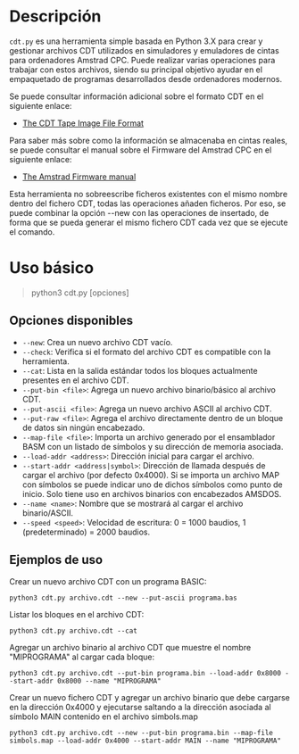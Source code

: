 # Descripción
`cdt.py` es una herramienta simple basada en Python 3.X para crear y gestionar archivos CDT utilizados en simuladores y emuladores de cintas para ordenadores Amstrad CPC. Puede realizar varias operaciones para trabajar con estos archivos, siendo su principal objetivo ayudar en el empaquetado de programas desarrollados desde ordenadores modernos.

Se puede consultar información adicional sobre el formato CDT en el siguiente enlace:
- [The CDT Tape Image File Format](https://www.cpcwiki.eu/index.php/Format:CDT_tape_image_file_format)

Para saber más sobre como la información se almacenaba en cintas reales, se puede consultar el manual sobre el Firmware del Amstrad CPC en el siguiente enlace:
- [The Amstrad Firmware manual](https://archive.org/details/SOFT968TheAmstrad6128FirmwareManual)

Esta herramienta no sobreescribe ficheros existentes con el mismo nombre dentro del fichero CDT, todas las operaciones añaden ficheros. Por eso, se puede combinar la opción --new con las operaciones de insertado, de forma que se pueda generar el mismo fichero CDT cada vez que se ejecute el comando.

# Uso básico

> python3 cdt.py <cdtfile> [opciones]

## Opciones disponibles
- `--new`: Crea un nuevo archivo CDT vacío.
- `--check`: Verifica si el formato del archivo CDT es compatible con la herramienta.
- `--cat`: Lista en la salida estándar todos los bloques actualmente presentes en el archivo CDT.
- `--put-bin <file>`: Agrega un nuevo archivo binario/básico al archivo CDT.
- `--put-ascii <file>`: Agrega un nuevo archivo ASCII al archivo CDT.
- `--put-raw <file>`: Agrega el archivo directamente dentro de un bloque de datos sin ningún encabezado.
- `--map-file <file>`: Importa un archivo generado por el ensamblador BASM con un listado de símbolos y su dirección de memoria asociada.
- `--load-addr <address>`: Dirección inicial para cargar el archivo.
- `--start-addr <address|symbol>`: Dirección de llamada después de cargar el archivo (por defecto 0x4000). Si se importa un archivo MAP con símbolos se puede indicar uno de dichos símbolos como punto de inicio. Solo tiene uso en archivos binarios con encabezados AMSDOS.
- `--name <name>`: Nombre que se mostrará al cargar el archivo binario/ASCII.
- `--speed <speed>`: Velocidad de escritura: 0 = 1000 baudios, 1 (predeterminado) = 2000 baudios.

## Ejemplos de uso

Crear un nuevo archivo CDT con un programa BASIC:

```
python3 cdt.py archivo.cdt --new --put-ascii programa.bas
```

Listar los bloques en el archivo CDT:

```
python3 cdt.py archivo.cdt --cat
```

Agregar un archivo binario al archivo CDT que muestre el nombre "MIPROGRAMA" al cargar cada bloque:

```
python3 cdt.py archivo.cdt --put-bin programa.bin --load-addr 0x8000 --start-addr 0x8000 --name "MIPROGRAMA"
```

Crear un nuevo fichero CDT y agregar un archivo binario que debe cargarse en la dirección 0x4000 y ejecutarse saltando a la dirección asociada al símbolo MAIN contenido en el archivo simbols.map

```
python3 cdt.py archivo.cdt --new --put-bin programa.bin --map-file simbols.map --load-addr 0x4000 --start-addr MAIN --name "MIPROGRAMA"
```